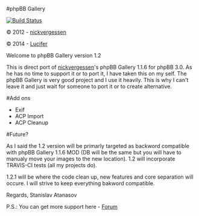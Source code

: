#phpBB Gallery

[![Build Status](https://travis-ci.org/satanasov/phpbbgallery.svg?branch=master)](https://travis-ci.org/satanasov/phpbbgallery)

© 2012 - [nickvergessen](http://www.flying-bits.org)

© 2014 - [Lucifer](http://www.anavaro.com)

Welcome to phpBB Gallery version 1.2

This is direct port of [nickvergessen](https://github.com/nickvergessen)'s phpBB Gallery 1.1.6 for phpBB 3.0. As he has no time to support it or to port it, I have taken this on my self. The phpBB Gallery is very good project and I use it heavily. This is why I can't leave it and just wait for someone to port it or to create alternative.



#Add ons
 - Exif
 - ACP Import
 - ACP Cleanup

#Future?

As I said the 1.2 version will be primarly targeted as backword compatible with phpBB Gallery 1.1.6 MOD (DB will be the same but you will have to manualy move your images to the new location). 1.2 will incorporate TRAVIS-CI tests (all my projects do).

1.2.1 will be where the code clean up, new features and core separation will occure. I will strive to keep everything bakword compatible.

Regards,
Stanislav Atanasov

P.S.: You can get more support here - [Forum](http://lab.anavaro.com/forum/viewforum.php?f=4)